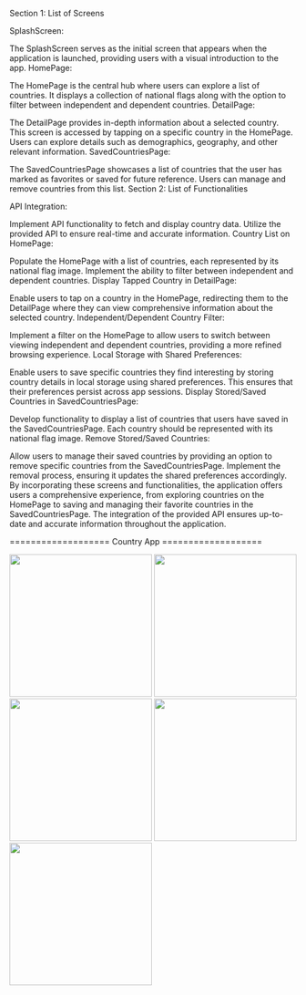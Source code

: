 
Section 1: List of Screens

SplashScreen:

The SplashScreen serves as the initial screen that appears when the application is launched, providing users with a visual introduction to the app.
HomePage:

The HomePage is the central hub where users can explore a list of countries. It displays a collection of national flags along with the option to filter between independent and dependent countries.
DetailPage:

The DetailPage provides in-depth information about a selected country. This screen is accessed by tapping on a specific country in the HomePage. Users can explore details such as demographics, geography, and other relevant information.
SavedCountriesPage:

The SavedCountriesPage showcases a list of countries that the user has marked as favorites or saved for future reference. Users can manage and remove countries from this list.
Section 2: List of Functionalities

API Integration:

Implement API functionality to fetch and display country data. Utilize the provided API to ensure real-time and accurate information.
Country List on HomePage:

Populate the HomePage with a list of countries, each represented by its national flag image. Implement the ability to filter between independent and dependent countries.
Display Tapped Country in DetailPage:

Enable users to tap on a country in the HomePage, redirecting them to the DetailPage where they can view comprehensive information about the selected country.
Independent/Dependent Country Filter:

Implement a filter on the HomePage to allow users to switch between viewing independent and dependent countries, providing a more refined browsing experience.
Local Storage with Shared Preferences:

Enable users to save specific countries they find interesting by storing country details in local storage using shared preferences. This ensures that their preferences persist across app sessions.
Display Stored/Saved Countries in SavedCountriesPage:

Develop functionality to display a list of countries that users have saved in the SavedCountriesPage. Each country should be represented with its national flag image.
Remove Stored/Saved Countries:

Allow users to manage their saved countries by providing an option to remove specific countries from the SavedCountriesPage. Implement the removal process, ensuring it updates the shared preferences accordingly.
By incorporating these screens and functionalities, the application offers users a comprehensive experience, from exploring countries on the HomePage to saving and managing their favorite countries in the SavedCountriesPage. The integration of the provided API ensures up-to-date and accurate information throughout the application.

=================== Country App ===================


<img src="https://github.com/KirtanNarola13/advance_flutter_exam/assets/133342879/52a44092-0f7d-44c1-9313-45d5fe73d47b" width="250">
<img src="https://github.com/KirtanNarola13/advance_flutter_exam/assets/133342879/e3714def-bb64-4b33-8022-df1540f097c0" width="250">
<img src="https://github.com/KirtanNarola13/advance_flutter_exam/assets/133342879/a2569e81-0d5a-42f4-b826-75196f0c324d" width="250">
<img src="https://github.com/KirtanNarola13/advance_flutter_exam/assets/133342879/846591f7-6078-49d9-bbf7-f1fcc0a5051b" width="250">
<img src="https://github.com/KirtanNarola13/advance_flutter_exam/assets/133342879/728250b2-9d35-447d-96f0-00e4345c43ae" width="250">
